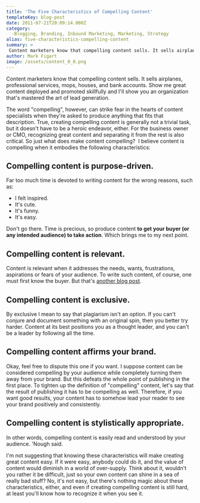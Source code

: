 ```yaml
---
title: 'The Five Characteristics of Compelling Content'
templateKey: blog-post
date: 2011-07-21T20:09:14.000Z
category: 
  -Blogging, Branding, Inbound Marketing, Marketing, Strategy
alias: five-characteristics-compelling-content
summary: > 
 Content marketers know that compelling content sells. It sells airplanes, professional services, mops, houses, and bank accounts. Show me great content deployed and promoted skillfully and I'll show you an organization that's mastered the art of lead generation.
author: Mark Figart
image: /assets/content_0_0.png
---
```


Content marketers know that compelling content sells. It sells airplanes, professional services, mops, houses, and bank accounts. Show me great content deployed and promoted skillfully and I'll show you an organization that's mastered the art of lead generation.

The word "compelling", however, can strike fear in the hearts of content specialists when they're asked to produce anything that fits that description. True, creating compelling content is generally not a trivial task, but it doesn't have to be a heroic endeavor, either. For the business owner or CMO, recognizing great content and separating it from the rest is also critical. So just what does make content compelling?  I believe content is compelling when it embodies the following characteristics:

Compelling content is purpose-driven.
-------------------------------------

Far too much time is devoted to writing content for the wrong reasons, such as:

*   I felt inspired.
*   It's cute.
*   It's funny.
*   It's easy.

Don't go there. Time is precious, so produce content **to get your buyer (or any intended audience) to take action**. Which brings me to my next point.

Compelling content is relevant.
-------------------------------

Content is relevant when it addresses the needs, wants, frustrations, aspirations or fears of your audience. To write such content, of course, one must first know the buyer. But that's [another blog post](/2010/08/31/better-market-targeting-through-buyer-personas).

Compelling content is exclusive.
--------------------------------

By exclusive I mean to say that plagiarism isn't an option. If you can't conjure and document something with an original spin, then you better try harder. Content at its best positions you as a thought leader, and you can't be a leader by following all the time. 

Compelling content affirms your brand.
--------------------------------------

Okay, feel free to dispute this one if you want. I suppose content can be considered compelling by your audience while completely turning them away from your brand. But this defeats the whole point of publishing in the first place. To tighten up the definition of "compelling" content, let's say that the result of publishing it has to be compelling as well. Therefore, if you want good results, your content has to somehow lead your reader to see your brand positively and consistently.

Compelling content is stylistically appropriate.
------------------------------------------------

In other words, compelling content is easily read and understood by your audience. 'Nough said.

I'm not suggesting that knowing these characteristics will make creating great content easy. If it were easy, anybody could do it, and the value of content would diminish in a world of over-supply. Think about it, wouldn't you rather it be difficult, just so your own content can shine in a sea of really bad stuff? No, it's not easy, but there's nothing magic about these characteristics, either, and even if creating compelling content is still hard, at least you'll know how to recognize it when you see it.